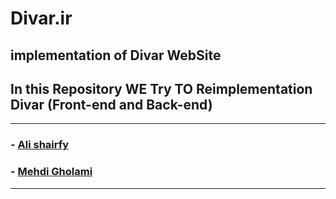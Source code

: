 # Divar.ir
## implementation of Divar WebSite
## In this Repository WE Try TO Reimplementation Divar (Front-end and Back-end)
---

### - [Ali shairfy](https://github.com/alisharify7)
### - [Mehdi Gholami](https://github.com/cc-Mehdi)

---

